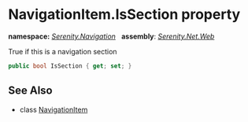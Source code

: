 # NavigationItem.IsSection property
**namespace:** *[Serenity.Navigation](../../README.md#serenity.navigation-namespace)*   **assembly**: *[Serenity.Net.Web](../../README.md)*

True if this is a navigation section

```csharp
public bool IsSection { get; set; }
```

## See Also

* class [NavigationItem](../NavigationItem.md)